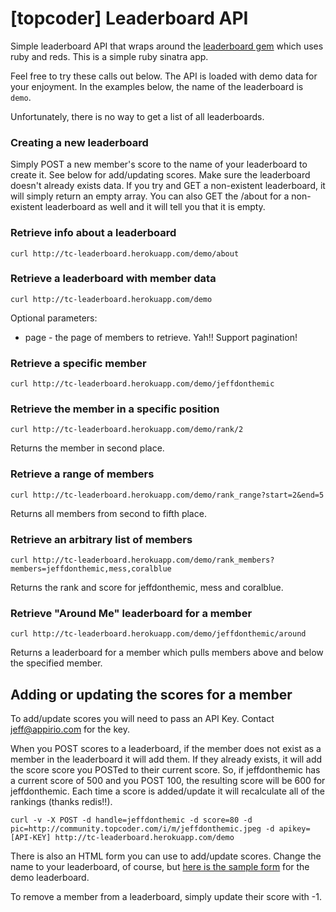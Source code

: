 # [topcoder] Leaderboard API

Simple leaderboard API that wraps around the [leaderboard gem](https://github.com/agoragames/leaderboard) which uses ruby and reds. This is a simple ruby sinatra app.

Feel free to try these calls out below. The API is loaded with demo data for your enjoyment. In the examples below, the name of the leaderboard is `demo`.

Unfortunately, there is no way to get a list of all leaderboards.

### Creating a new leaderboard

Simply POST a new member's score to the name of your leaderboard to create it. See below for add/updating scores. Make sure the leaderboard doesn't already exists data. If you try and GET a non-existent leaderboard, it will simply return an empty array. You can also GET the /about for a non-existent leaderboard as well and it will tell you that it is empty.

### Retrieve info about a leaderboard

    curl http://tc-leaderboard.herokuapp.com/demo/about

### Retrieve a leaderboard with member data

    curl http://tc-leaderboard.herokuapp.com/demo

Optional parameters:

* page - the page of members to retrieve. Yah!! Support pagination!

### Retrieve a specific member

    curl http://tc-leaderboard.herokuapp.com/demo/jeffdonthemic

### Retrieve the member in a specific position

    curl http://tc-leaderboard.herokuapp.com/demo/rank/2

Returns the member in second place.

### Retrieve a range of members

    curl http://tc-leaderboard.herokuapp.com/demo/rank_range?start=2&end=5

Returns all members from second to fifth place.

### Retrieve an arbitrary list of members

    curl http://tc-leaderboard.herokuapp.com/demo/rank_members?members=jeffdonthemic,mess,coralblue

Returns the rank and score for jeffdonthemic, mess and coralblue.

### Retrieve "Around Me" leaderboard for a member

    curl http://tc-leaderboard.herokuapp.com/demo/jeffdonthemic/around

Returns a leaderboard for a member which pulls members above and below the specified member.

## Adding or updating the scores for a member

To add/update scores you will need to pass an API Key. Contact jeff@appirio.com for the key.

When you POST scores to a leaderboard, if the member does not exist as a member in the leaderboard it will add them. If they already exists, it will add the score score you POSTed to their current score. So, if jeffdonthemic has a current score of 500 and you POST 100, the resulting score will be 600 for jeffdonthemic. Each time a score is added/update it will recalculate all of the rankings (thanks redis!!).

    curl -v -X POST -d handle=jeffdonthemic -d score=80 -d pic=http://community.topcoder.com/i/m/jeffdonthemic.jpeg -d apikey=[API-KEY] http://tc-leaderboard.herokuapp.com/demo

There is also an HTML form you can use to add/update scores. Change the name to your leaderboard, of course, but [here is the sample form](http://tc-leaderboard.herokuapp.com/demo/form) for the demo leaderboard.

To remove a member from a leaderboard, simply update their score with -1.
